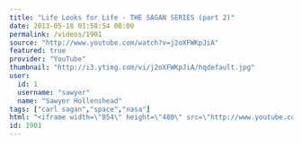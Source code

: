 ```yaml
---
title: "Life Looks for Life - THE SAGAN SERIES (part 2)"
date: 2013-05-18 01:58:54 00:00
permalink: /videos/1901
source: "http://www.youtube.com/watch?v=j2oXFWKpJiA"
featured: true
provider: "YouTube"
thumbnail: "http://i3.ytimg.com/vi/j2oXFWKpJiA/hqdefault.jpg"
user:
  id: 1
  username: "sawyer"
  name: "Sawyer Hollenshead"
tags: ["carl sagan","space","nasa"]
html: "<iframe width=\"854\" height=\"480\" src=\"http://www.youtube.com/embed/j2oXFWKpJiA?wmode=transparent&feature=oembed\" frameborder=\"0\" allowfullscreen></iframe>"
id: 1901
---
```


